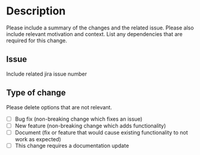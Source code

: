 # Description

Please include a summary of the changes and the related issue. Please also include relevant motivation and context. List any dependencies that are required for this change.

## Issue

Include related jira issue number

## Type of change

Please delete options that are not relevant.

- [ ] Bug fix (non-breaking change which fixes an issue)
- [ ] New feature (non-breaking change which adds functionality)
- [ ] Document (fix or feature that would cause existing functionality to not work as expected)
- [ ] This change requires a documentation update
